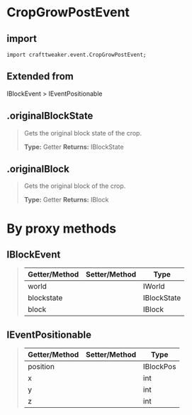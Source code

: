 # CropGrowPostEvent

## import
`import crafttweaker.event.CropGrowPostEvent;`

## Extended from
IBlockEvent > IEventPositionable

## .originalBlockState
> Gets the original block state of the crop.
>
> **Type:** Getter
> **Returns:** IBlockState

## .originalBlock
> Gets the original block of the crop.
>
> **Type:** Getter
> **Returns:** IBlock

# By proxy methods

## IBlockEvent
> | Getter/Method   | Setter/Method     | Type                  |
> |-----------------|-------------------|-----------------------|
> | world           |                   | IWorld                |
> | blockstate      |                   | IBlockState           |
> | block           |                   | IBlock                |

## IEventPositionable
> | Getter/Method   | Setter/Method     | Type                  |
> |-----------------|-------------------|-----------------------|
> | position        |                   | IBlockPos             |
> | x               |                   | int                   |
> | y               |                   | int                   |
> | z               |                   | int                   |